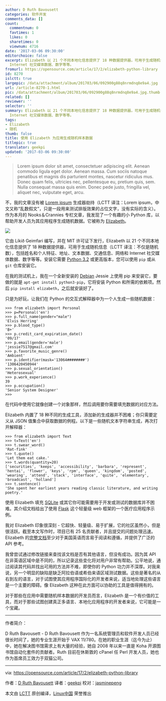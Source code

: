 ```yaml
---
author: D Ruth Bavousett
categories: 软件开发
comments_data: []
count:
  commentnum: 0
  favtimes: 1
  likes: 0
  sharetimes: 0
  viewnum: 4716
date: '2017-03-06 09:30:00'
editorchoice: false
excerpt: Elizabeth 以 21 个不同本地化信息提供了 18 种数据提供器，可用于生成随机信息（LCTT 译注：不仅是随机数），包括姓名和个人特征、地址、文本数据、交通信息、网络和
  Internet 社交媒体数据、数字等等。
fromurl: https://opensource.com/article/17/2/elizabeth-python-library
id: 8270
islctt: true
largepic: /data/attachment/album/201703/06/092900g88q8nrmdnq8e9a4.jpg
url: /article-8270-1.html
pic: /data/attachment/album/201703/06/092900g88q8nrmdnq8e9a4.jpg.thumb.jpg
related: []
reviewer: ''
selector: ''
summary: Elizabeth 以 21 个不同本地化信息提供了 18 种数据提供器，可用于生成随机信息（LCTT 译注：不仅是随机数），包括姓名和个人特征、地址、文本数据、交通信息、网络和
  Internet 社交媒体数据、数字等等。
tags:
- Elizabeth
- 随机
thumb: false
title: 使用 Elizabeth 为应用生成随机样本数据
titlepic: true
translator: geekpi
updated: '2017-03-06 09:30:00'
---
```



> 
> Lorem ipsum dolor sit amet, consectetuer adipiscing elit. Aenean commodo ligula eget dolor. Aenean massa. Cum sociis natoque penatibus et magnis dis parturient montes, nascetur ridiculus mus. Donec quam felis, ultricies nec, pellentesque eu, pretium quis, sem. Nulla consequat massa quis enim. Donec pede justo, fringilla vel, aliquet nec, vulputate eget, arcu. 
> 
> 
> 


不，我的文章没有被 [Lorem ipsum](https://en.wikipedia.org/wiki/Lorem_ipsum) 生成器劫持（LCTT 译注：Lorem ipsum，中文又称“乱数假文”，只是一段用来测试排版效果的占位文字，没有实际的含义）。作为本月的 Nooks＆Crannies 专栏文章，我发现了一个有趣的小 Python 库，以帮助开发人员为其应用程序生成随机数据。它被称为 [Elizabeth](https://github.com/lk-geimfari/elizabeth)。


![](/data/attachment/album/201703/06/092900g88q8nrmdnq8e9a4.jpg)


它由 Líkið Geimfari 编写，并在 MIT 许可证下发行，Elizabeth 以 21 个不同本地化信息提供了 18 种数据提供器，可用于生成随机信息（LCTT 译注：不仅是随机数），包括姓名和个人特征、地址、文本数据、交通信息、网络和 Internet 社交媒体数据、数字等等。安装它需要 [Python 3.2](https://www.python.org/) 或更高版本，您可以使用 `pip` 或从 `git` 仓库安装它。


在我的测试机上，我在一个全新安装的 [Debian](https://www.debian.org/) Jessie 上使用 pip 来安装它，要做的就是 `apt-get install python3-pip`，它将安装 Python 和所需的依赖项。然后 `pip install elizabeth`，之后就安装好了。


只是为好玩，让我们在 Python 的交互式解释器中为一个人生成一些随机数据：



```
>>> from elizabeth import Personal
>>> p=Personal('en')
>>> p.full_name(gender="male")
'Elvis Herring'
>>> p.blood_type()
'B+'
>>> p.credit_card_expiration_date()
'09/17'
>>> p.email(gender='male')
'jessie7517@gmail.com'
>>> p.favorite_music_genre()
'Ambient'
>>> p.identifier(mask='13064########')
'1306420450944'
>>> p.sexual_orientation()
'Heterosexual'
>>> p.work_experience()
39
>>> p.occupation()
'Senior System Designer'
>>>

```

在代码中使用它就像创建一个对象那样，然后调用要你需要填充数据的对应方法。


Elizabeth 内置了 18 种不同的生成工具，添加新的生成器并不困难；你只需要定义从 JSON 值集合中获取数据的例程。以下是一些随机文本字符串生成，再次打开解释器：



```
>>> from elizabeth import Text
>>> t=Text('en')
>>> t.swear_word()
'Rat-fink'
>>> t.quote()
'Let them eat cake.'
>>> t.words(quantity=20)
['securities', 'keeps', 'accessibility', 'barbara', 'represent', 'hentai', 'flower', 'keys', 'rpm', 'queen', 'kingdom', 'posted', 'wearing', 'attend', 'stack', 'interface', 'quite', 'elementary', 'broadcast', 'holland']
>>> t.sentence()
'She spent her earliest years reading classic literature, and writing poetry.'

```

使用 Elizabeth 填充 [SQLite](https://sqlite.org/) 或其它你可能需要用于开发或测试的数据库并不困难。其介绍文档给出了使用 [Flask](https://flask.pocoo.org/) 这个轻量级 web 框架的一个医疗应用程序示例。


我对 Elizabeth 印象很深刻 - 它超快、轻量级、易于扩展，它的社区虽然小，但是很活跃。截至本文写作时，项目已有 25 名贡献者，并且提交的问题处理迅速。Elizabeth 的[完整文档](http://elizabeth.readthedocs.io/en/latest/index.html)至少对于美国英语而言易于阅读和遵循，并提供了广泛的 API 参考。


我曾尝试通过修改链接来查找该文档是否有其他语言，但没有成功。因为其 API 在非英语区域中是不同的，所以记录这些变化将对用户非常有帮助。公平地说，通过阅读其代码并找出可用的方法并不难，即使你的 Python 功力并不深厚。对我来说，另一个明显的缺陷是缺乏阿拉伯语或希伯来语区域测试数据。这些是著名的从右到左的语言，对于试图使其应用程序国际化的开发者来说，适当地处理这些语言是一个主要的障碍。像 Elizabeth 这种在此方面可以协助的工具是值得拥有的。


对于那些在应用中需要随机样本数据的开发员而言，Elizabeth 是一个有价值的工具，而对于那些试图创建真正多语言、本地化应用程序的开发者来说，它可能是一个宝藏。




---


作者简介：


D Ruth Bavousett - D Ruth Bavousett 作为一名系统管理员和软件开发人员已经很长时间了，她的专业生涯开始于 VAX 11/780。在她的职业生涯（迄今为止）中，她在解决图书馆需求上有大量的经验，她自 2008 年以来一直是 Koha 开源图书馆自动化套件的贡献者。Ruth 目前在休斯敦的 cPanel 任 Perl 开发人员，她也作为首席员工效力于双猫公司。




---


via: <https://opensource.com/article/17/2/elizabeth-python-library>


作者：[D Ruth Bavousett](https://opensource.com/users/druthb) 译者：[geekpi](https://github.com/geekpi) 校对：[jasminepeng](https://github.com/jasminepeng)


本文由 [LCTT](https://github.com/LCTT/TranslateProject) 原创编译，[Linux中国](https://linux.cn/) 荣誉推出